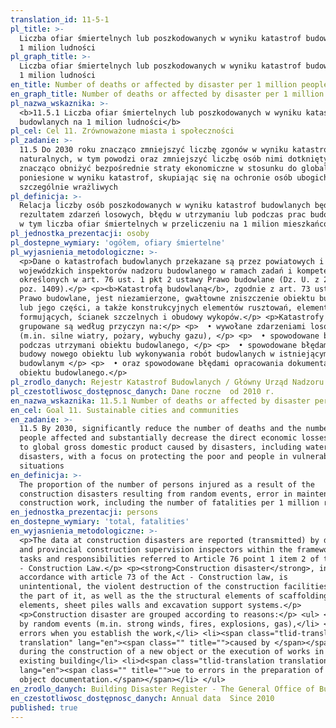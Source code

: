 ```yaml
---
translation_id: 11-5-1
pl_title: >-
  Liczba ofiar śmiertelnych lub poszkodowanych w wyniku katastrof budowlanych na
  1 milion ludności
pl_graph_title: >-
  Liczba ofiar śmiertelnych lub poszkodowanych w wyniku katastrof budowlanych na
  1 milion ludności
en_title: Number of deaths or affected by disaster per 1 million people
en_graph_title: Number of deaths or affected by disaster per 1 million people
pl_nazwa_wskaznika: >-
  <b>11.5.1 Liczba ofiar śmiertelnych lub poszkodowanych w wyniku katastrof
  budowlanych na 1 milion ludności</b>
pl_cel: Cel 11. Zrównoważone miasta i społeczności
pl_zadanie: >-
  11.5 Do 2030 roku znacząco zmniejszyć liczbę zgonów w wyniku katastrof
  naturalnych, w tym powodzi oraz zmniejszyć liczbę osób nimi dotkniętych 
  znacząco obniżyć bezpośrednie straty ekonomiczne w stosunku do globalnego PKB,
  poniesione w wyniku katastrof, skupiając się na ochronie osób ubogich i grup
  szczególnie wrażliwych
pl_definicja: >-
  Relacja liczby osób poszkodowanych w wyniku katastrof budowlanych będących
  rezultatem zdarzeń losowych, błędu w utrzymaniu lub podczas prac budowlanych,
  w tym liczba ofiar śmiertelnych w przeliczeniu na 1 milion mieszkańców.
pl_jednostka_prezentacji: osoby
pl_dostepne_wymiary: 'ogółem, ofiary śmiertelne'
pl_wyjasnienia_metodologiczne: >-
  <p>Dane o katastrofach budowlanych przekazane są przez powiatowych i
  wojewódzkich inspektorów nadzoru budowlanego w ramach zadań i kompetencji
  określonych w art. 76 ust. 1 pkt 2 ustawy Prawo budowlane (Dz. U. z 2013 r.
  poz. 1409).</p> <p><b>Katastrofą budowlaną</b>, zgodnie z art. 73 ustawy —
  Prawo budowlane, jest niezamierzone, gwałtowne zniszczenie obiektu budowlanego
  lub jego części, a także konstrukcyjnych elementów rusztowań, elementów
  formujących, ścianek szczelnych i obudowy wykopów.</p> <p>Katastrofy budowlane
  grupowane są według przyczyn na:</p> <p>  • wywołane zdarzeniami losowymi
  (m.in. silne wiatry, pożary, wybuchy gazu), </p> <p>  • spowodowane błędami
  podczas utrzymani obiektu budowlanego, </p> <p>  • spowodowane błędami podczas
  budowy nowego obiektu lub wykonywania robót budowlanych w istniejącym obiekcie
  budowlanym </p> <p>  • oraz spowodowane błędami opracowania dokumentacji
  obiektu budowlanego.</p>
pl_zrodlo_danych: Rejestr Katastrof Budowlanych / Główny Urząd Nadzoru Budowlanego
pl_czestotliwosc_dostępnosc_danych: Dane roczne  od 2010 r.
en_nazwa_wskaznika: 11.5.1 Number of deaths or affected by disaster per 1 million people
en_cel: Goal 11. Sustainable cities and communities
en_zadanie: >-
  11.5 By 2030, significantly reduce the number of deaths and the number of
  people affected and substantially decrease the direct economic losses relative
  to global gross domestic product caused by disasters, including water-related
  disasters, with a focus on protecting the poor and people in vulnerable
  situations
en_definicja: >-
  The proportion of the number of persons injured as a result of the
  construction disasters resulting from random events, error in maintenance or
  construction work, including the number of fatalities per 1 million residents.
en_jednostka_prezentacji: persons
en_dostepne_wymiary: 'total, fatalities'
en_wyjasnienia_metodologiczne: >-
  <p>The data at construction disasters are reported (transmitted) by district
  and provincial construction supervision inspectors within the framework of the
  tasks and responsibilities referred to Article 76 point 1 item 2 of the Act
  - Construction Law.</p> <p><strong>Construction disaster</strong>, in
  accordance with article 73 of the Act - Construction law, is
  unintentional, the violent destruction of the construction facilities or of
  the part of it, as well as the the structural elements of scaffolding, forming
  elements, sheet piles walls and excavation support systems.</p>
  <p>Construction disaster are grouped according to reasons:</p> <ul> <li>caused
  by random events (m.in. strong winds, fires, explosions, gas),</li> <li>caused
  errors when you establish the work,</li> <li><span class="tlid-translation
  translation" lang="en"><span class="" title="">caused by </span></span>errors
  during the construction of a new object or the execution of works in an
  existing building</li> <li>d<span class="tlid-translation translation"
  lang="en"><span class="" title="">ue to errors in the preparation of building
  object documentation.</span></span></li> </ul>
en_zrodlo_danych: Building Disaster Register - The General Office of Building Control
en_czestotliwosc_dostępnosc_danych: Annual data  Since 2010
published: true
---
```

